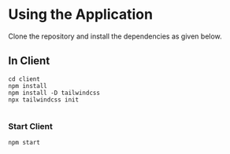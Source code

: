 # Using the Application

  Clone the repository and install the dependencies as given below.

  
  ## In Client

  ```
  cd client
  npm install
  npm install -D tailwindcss
  npx tailwindcss init
  
  
  ```

  ### Start Client

  ```
  npm start
  ```
